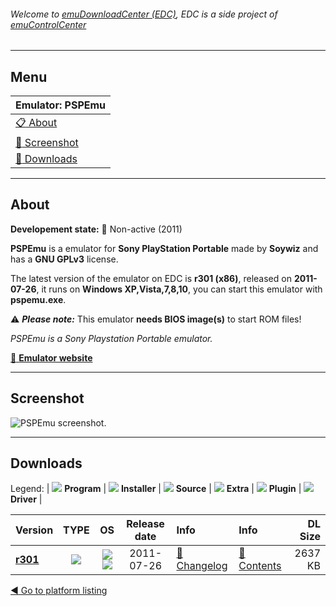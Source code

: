 ###### Welcome to [emuDownloadCenter (EDC)](https://github.com/PhoenixInteractiveNL/emuDownloadCenter/wiki/), EDC is a side project of [emuControlCenter](https://github.com/PhoenixInteractiveNL/emuControlCenter/wiki/)
***
## Menu
| **Emulator: PSPEmu** |
|:---------|
| [:clipboard: About](#about) |
| [:sunrise: Screenshot](#screenshot) |
| [:floppy_disk: Downloads](#downloads) |
***
## About
**Developement state:** :red_circle: Non-active (2011)

**PSPEmu** is a emulator for **Sony PlayStation Portable** made by **Soywiz** and has a **GNU GPLv3** license.

The latest version of the emulator on EDC is **r301 (x86)**, released on **2011-07-26**, it runs on **Windows XP,Vista,7,8,10**, you can start this emulator with **pspemu.exe**.

:warning: _**Please note:**_ This emulator **needs BIOS image(s)** to start ROM files!

_PSPEmu is a Sony Playstation Portable emulator._

[:link: **Emulator website**](http://pspemu.soywiz.com)
***
## Screenshot
![](https://raw.githubusercontent.com/PhoenixInteractiveNL/emuDownloadCenter/master/hooks/dpspemu/emulator_screen_01.jpg "PSPEmu screenshot.")
***
## Downloads
Legend:
| ![](https://raw.githubusercontent.com/wiki/PhoenixInteractiveNL/emuDownloadCenter/images_misc/icon_program_24.png) **Program** | 
![](https://raw.githubusercontent.com/wiki/PhoenixInteractiveNL/emuDownloadCenter/images_misc/icon_installer_24.png) **Installer** | 
![](https://raw.githubusercontent.com/wiki/PhoenixInteractiveNL/emuDownloadCenter/images_misc/icon_source_code_24.png) **Source** | 
![](https://raw.githubusercontent.com/wiki/PhoenixInteractiveNL/emuDownloadCenter/images_misc/icon_extra_24.png) **Extra** | 
![](https://raw.githubusercontent.com/wiki/PhoenixInteractiveNL/emuDownloadCenter/images_misc/icon_plugin_24.png) **Plugin** | 
![](https://raw.githubusercontent.com/wiki/PhoenixInteractiveNL/emuDownloadCenter/images_misc/icon_driver_24.png) **Driver** | 


| Version  | TYPE | OS | Release date  | Info       | Info       | DL Size    |
|:---------|:----:|:--:|:-------------:|:-----------|:-----------|-----------:|
| [**r301**](https://github.com/PhoenixInteractiveNL/edc-repo0005/raw/master/dpspemu/r301.7z) | ![](https://raw.githubusercontent.com/wiki/PhoenixInteractiveNL/emuDownloadCenter/images_misc/icon_program_24.png) | ![](https://raw.githubusercontent.com/wiki/PhoenixInteractiveNL/emuDownloadCenter/images_misc/logo_windows_24.png)![](https://raw.githubusercontent.com/wiki/PhoenixInteractiveNL/emuDownloadCenter/images_misc/icon_32-bit_24.png) | 2011-07-26 | [:page_facing_up: Changelog](https://github.com/PhoenixInteractiveNL/edc-repo0005/blob/master/dpspemu/r301_changelog.txt) | [:mag_right: Contents](https://github.com/PhoenixInteractiveNL/edc-repo0005/blob/master/dpspemu/r301_contents.txt) | 2637 KB |

[:arrow_backward: Go to platform listing](https://github.com/PhoenixInteractiveNL/emuDownloadCenter/wiki/EDC-Platform-List)
